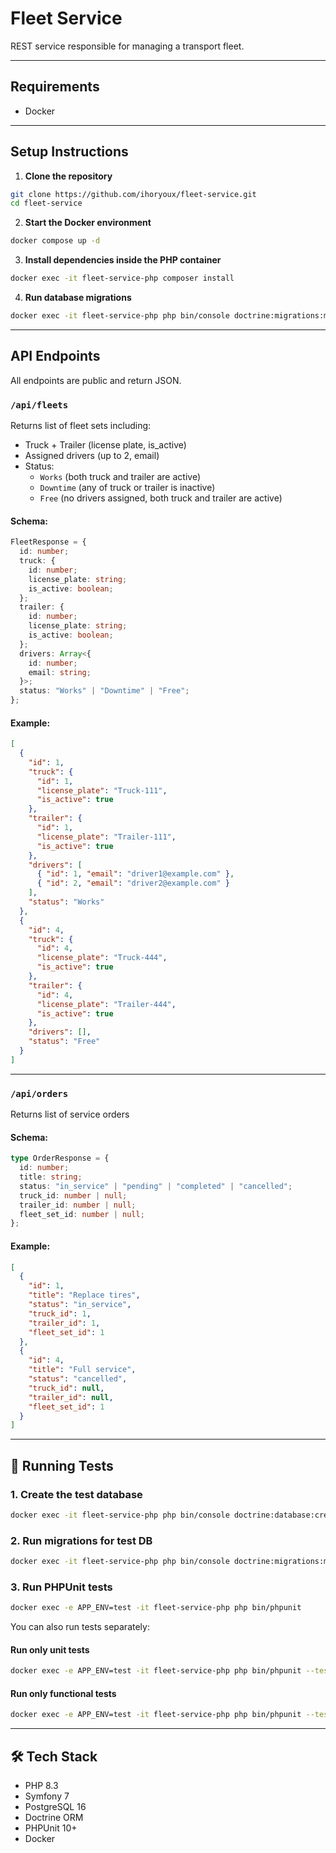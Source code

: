 # Fleet Service

REST service responsible for managing a transport fleet.

---

## Requirements

- Docker

---

## Setup Instructions

1. **Clone the repository**
```bash
git clone https://github.com/ihoryoux/fleet-service.git
cd fleet-service
```

2. **Start the Docker environment**
```bash
docker compose up -d
```

3. **Install dependencies inside the PHP container**
```bash
docker exec -it fleet-service-php composer install
```

4. **Run database migrations**
```bash
docker exec -it fleet-service-php php bin/console doctrine:migrations:migrate --no-interaction
```

---

## API Endpoints

All endpoints are public and return JSON.

### `/api/fleets`

Returns list of fleet sets including:
- Truck + Trailer (license plate, is_active)
- Assigned drivers (up to 2, email)
- Status:
    - `Works` (both truck and trailer are active)
    - `Downtime` (any of truck or trailer is inactive)
    - `Free` (no drivers assigned, both truck and trailer are active)

#### Schema:
```ts
FleetResponse = {
  id: number;
  truck: {
    id: number;
    license_plate: string;
    is_active: boolean;
  };
  trailer: {
    id: number;
    license_plate: string;
    is_active: boolean;
  };
  drivers: Array<{
    id: number;
    email: string;
  }>;
  status: "Works" | "Downtime" | "Free";
};
```

#### Example:
```json
[
  {
    "id": 1,
    "truck": {
      "id": 1,
      "license_plate": "Truck-111",
      "is_active": true
    },
    "trailer": {
      "id": 1,
      "license_plate": "Trailer-111",
      "is_active": true
    },
    "drivers": [
      { "id": 1, "email": "driver1@example.com" },
      { "id": 2, "email": "driver2@example.com" }
    ],
    "status": "Works"
  },
  {
    "id": 4,
    "truck": {
      "id": 4,
      "license_plate": "Truck-444",
      "is_active": true
    },
    "trailer": {
      "id": 4,
      "license_plate": "Trailer-444",
      "is_active": true
    },
    "drivers": [],
    "status": "Free"
  }
]
```

---

### `/api/orders`

Returns list of service orders

#### Schema:
```ts
type OrderResponse = {
  id: number;
  title: string;
  status: "in_service" | "pending" | "completed" | "cancelled";
  truck_id: number | null;
  trailer_id: number | null;
  fleet_set_id: number | null;
};
```

#### Example:
```json
[
  {
    "id": 1,
    "title": "Replace tires",
    "status": "in_service",
    "truck_id": 1,
    "trailer_id": 1,
    "fleet_set_id": 1
  },
  {
    "id": 4,
    "title": "Full service",
    "status": "cancelled",
    "truck_id": null,
    "trailer_id": null,
    "fleet_set_id": 1
  }
]
```

---

## 🧪 Running Tests

### 1. Create the test database
```bash
docker exec -it fleet-service-php php bin/console doctrine:database:create --env=test
```

### 2. Run migrations for test DB
```bash
docker exec -it fleet-service-php php bin/console doctrine:migrations:migrate --env=test --no-interaction
```

### 3. Run PHPUnit tests
```bash
docker exec -e APP_ENV=test -it fleet-service-php php bin/phpunit
```

You can also run tests separately:

#### Run only unit tests
```bash
docker exec -e APP_ENV=test -it fleet-service-php php bin/phpunit --testsuite Unit
```

#### Run only functional tests
```bash
docker exec -e APP_ENV=test -it fleet-service-php php bin/phpunit --testsuite Functional
```

---

## 🛠 Tech Stack

- PHP 8.3
- Symfony 7
- PostgreSQL 16
- Doctrine ORM
- PHPUnit 10+
- Docker
